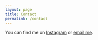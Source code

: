 ```yaml
---
layout: page
title: Contact
permalink: /contact
---
```


You can find me on [Instagram](https://www.instagram.com/sew_bike_play/) or [email me](mailto:ryderp@gmail.com).
